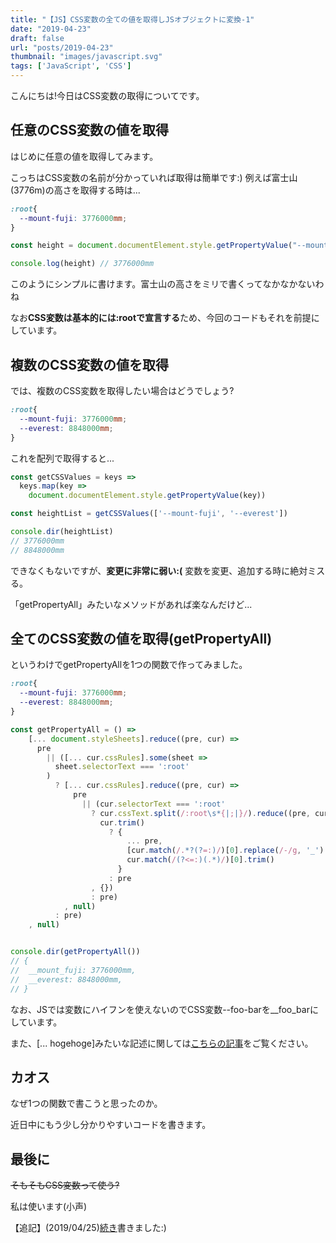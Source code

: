 ```yaml
---
title: "【JS】CSS変数の全ての値を取得しJSオブジェクトに変換-1"
date: "2019-04-23"
draft: false
url: "posts/2019-04-23"
thumbnail: "images/javascript.svg"
tags: ['JavaScript', 'CSS']
---
```


こんにちは!今日はCSS変数の取得についてです。

## 任意のCSS変数の値を取得

はじめに任意の値を取得してみます。

こっちはCSS変数の名前が分かっていれば取得は簡単です:) 例えば富士山(3776m)の高さを取得する時は...

```css
:root{
  --mount-fuji: 3776000mm;
}
```

```javascript
const height = document.documentElement.style.getPropertyValue("--mount-fuji")

console.log(height) // 3776000mm
```

このようにシンプルに書けます。富士山の高さをミリで書くってなかなかないわね

なお**CSS変数は基本的には:rootで宣言する**ため、今回のコードもそれを前提にしています。
## 複数のCSS変数の値を取得

では、複数のCSS変数を取得したい場合はどうでしょう?
```css
:root{
  --mount-fuji: 3776000mm;
  --everest: 8848000mm; 
}
```

これを配列で取得すると...
```javascript
const getCSSValues = keys =>
  keys.map(key =>
    document.documentElement.style.getPropertyValue(key))

const heightList = getCSSValues(['--mount-fuji', '--everest'])

console.dir(heightList)
// 3776000mm
// 8848000mm
```

できなくもないですが、**変更に非常に弱い:(** 変数を変更、追加する時に絶対ミスる。

「getPropertyAll」みたいなメソッドがあれば楽なんだけど...

## 全てのCSS変数の値を取得(getPropertyAll)

というわけでgetPropertyAllを1つの関数で作ってみました。

```css
:root{
  --mount-fuji: 3776000mm;
  --everest: 8848000mm; 
}
```

```javascript
const getPropertyAll = () =>
    [... document.styleSheets].reduce((pre, cur) =>
      pre
        || ([... cur.cssRules].some(sheet =>
          sheet.selectorText === ':root'
        )
          ? [... cur.cssRules].reduce((pre, cur) =>
              pre
                || (cur.selectorText === ':root'
                  ? cur.cssText.split(/:root\s*{|;|}/).reduce((pre, cur)　=>
                    cur.trim()
                      ? {
                          ... pre,
                          [cur.match(/.*?(?=:)/)[0].replace(/-/g, '_').trim()]:
                          cur.match(/(?<=:)(.*)/)[0].trim()
                        }
                      : pre
                  , {})
                  : pre)
            , null)
          : pre)
    , null)


console.dir(getPropertyAll())
// {
//  __mount_fuji: 3776000mm,
//  __everest: 8848000mm,
// }
```

なお、JSでは変数にハイフンを使えないのでCSS変数--foo-barを__foo_barにしています。

また、[...  hogehoge]みたいな記述に関しては[こちらの記事](https://jsnotice.com/posts/2019-04-22)をご覧ください。
## カオス

なぜ1つの関数で書こうと思ったのか。

近日中にもう少し分かりやすいコードを書きます。

## 最後に
~~そもそもCSS変数って使う?~~

私は使います(小声)

【追記】(2019/04/25)[続き](https://jsnotice.com/posts/2019-04-25)書きました:)